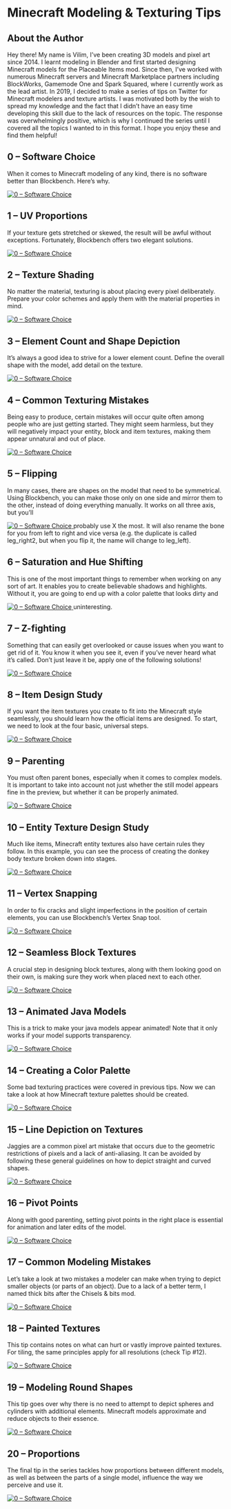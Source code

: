 # Minecraft Modeling & Texturing Tips

## About the Author

Hey there! My name is Vilim, I’ve been creating 3D models and pixel art since 2014. I learnt modeling in Blender and first started designing Minecraft models for the Placeable Items mod. Since then, I’ve worked with numerous Minecraft servers and Minecraft Marketplace partners including BlockWorks, Gamemode One and Spark Squared, where I currently work as the lead artist. In 2019, I decided to make a series of tips on Twitter for Minecraft modelers and texture artists. I was motivated both by the wish to spread my knowledge and the fact that I didn’t have an easy time developing this skill due to the lack of resources on the topic. The response was overwhelmingly positive, which is why I continued the series until I covered all the topics I wanted to in this format. I hope you enjoy these and find them helpful!

## 0 – Software Choice
When it comes to Minecraft modeling of any kind, there is no software better than Blockbench. Here’s why.

<a href="https://twitter.com/MasterianoX/status/1176904096445542401">
	<img width="" src="https://pbs.twimg.com/media/EFU0B8kW4AIFw_F?format=png&name=small" alt="0 – Software Choice" />
</a>


## 1 – UV Proportions
If your texture gets stretched or skewed, the result will be awful without exceptions. Fortunately, Blockbench offers two elegant solutions.

<a href="https://twitter.com/MasterianoX/status/1176904096445542401">
	<img width="" src="https://pbs.twimg.com/media/EFU0B8kW4AIFw_F?format=png&name=small" alt="0 – Software Choice" />
</a>


## 2 – Texture Shading
No matter the material, texturing is about placing every pixel deliberately. Prepare your color schemes and apply them with the material properties in mind.

<a href="https://twitter.com/MasterianoX/status/1176904096445542401">
	<img width="" src="https://pbs.twimg.com/media/EFU0B8kW4AIFw_F?format=png&name=small" alt="0 – Software Choice" />
</a>


## 3 – Element Count and Shape Depiction
It’s always a good idea to strive for a lower element count. Define the overall shape with the model, add detail on the texture.

<a href="https://twitter.com/MasterianoX/status/1176904096445542401">
	<img width="" src="https://pbs.twimg.com/media/EFU0B8kW4AIFw_F?format=png&name=small" alt="0 – Software Choice" />
</a>


## 4 – Common Texturing Mistakes
Being easy to produce, certain mistakes will occur quite often among people who are just getting started. They might seem harmless, but they will negatively impact your entity, block and item textures, making them appear unnatural and out of place.

<a href="https://twitter.com/MasterianoX/status/1176904096445542401">
	<img width="" src="https://pbs.twimg.com/media/EFU0B8kW4AIFw_F?format=png&name=small" alt="0 – Software Choice" />
</a>


## 5 – Flipping
In many cases, there are shapes on the model that need to be symmetrical. Using Blockbench, you can make those only on one side and mirror them to the other, instead of doing everything manually. It works on all three axis, but you’ll 

<a href="https://twitter.com/MasterianoX/status/1176904096445542401">
	<img width="" src="https://pbs.twimg.com/media/EFU0B8kW4AIFw_F?format=png&name=small" alt="0 – Software Choice" />
</a>probably use X the most. It will also rename the bone for you from left to right and vice versa (e.g. the duplicate is called leg_right2, but when you flip it, the name will change to leg_left).


## 6 – Saturation and Hue Shifting
This is one of the most important things to remember when working on any sort of art. It enables you to create believable shadows and highlights. Without it, you are going to end up with a color palette that looks dirty and 

<a href="https://twitter.com/MasterianoX/status/1176904096445542401">
	<img width="" src="https://pbs.twimg.com/media/EFU0B8kW4AIFw_F?format=png&name=small" alt="0 – Software Choice" />
</a>uninteresting.


## 7 – Z-fighting
Something that can easily get overlooked or cause issues when you want to get rid of it. You know it when you see it, even if you’ve never heard what it’s called. Don’t just leave it be, apply one of the following solutions!

<a href="https://twitter.com/MasterianoX/status/1176904096445542401">
	<img width="" src="https://pbs.twimg.com/media/EFU0B8kW4AIFw_F?format=png&name=small" alt="0 – Software Choice" />
</a>


## 8 – Item Design Study
If you want the item textures you create to fit into the Minecraft style seamlessly, you should learn how the official items are designed. To start, we need to look at the four basic, universal steps.

<a href="https://twitter.com/MasterianoX/status/1176904096445542401">
	<img width="" src="https://pbs.twimg.com/media/EFU0B8kW4AIFw_F?format=png&name=small" alt="0 – Software Choice" />
</a>


## 9 – Parenting
You must often parent bones, especially when it comes to complex models. It is important to take into account not just whether the still model appears fine in the preview, but whether it can be properly animated.

<a href="https://twitter.com/MasterianoX/status/1176904096445542401">
	<img width="" src="https://pbs.twimg.com/media/EFU0B8kW4AIFw_F?format=png&name=small" alt="0 – Software Choice" />
</a>


## 10 – Entity Texture Design Study
Much like items, Minecraft entity textures also have certain rules they follow. In this example, you can see the process of creating the donkey body texture broken down into stages.

<a href="https://twitter.com/MasterianoX/status/1176904096445542401">
	<img width="" src="https://pbs.twimg.com/media/EFU0B8kW4AIFw_F?format=png&name=small" alt="0 – Software Choice" />
</a>


## 11 – Vertex Snapping
In order to fix cracks and slight imperfections in the position of certain elements, you can use Blockbench’s Vertex Snap tool.

<a href="https://twitter.com/MasterianoX/status/1176904096445542401">
	<img width="" src="https://pbs.twimg.com/media/EFU0B8kW4AIFw_F?format=png&name=small" alt="0 – Software Choice" />
</a>


## 12 – Seamless Block Textures
A crucial step in designing block textures, along with them looking good on their own, is making sure they work when placed next to each other.

<a href="https://twitter.com/MasterianoX/status/1176904096445542401">
	<img width="" src="https://pbs.twimg.com/media/EFU0B8kW4AIFw_F?format=png&name=small" alt="0 – Software Choice" />
</a>


## 13 – Animated Java Models
This is a trick to make your java models appear animated! Note that it only works if your model supports transparency.

<a href="https://twitter.com/MasterianoX/status/1176904096445542401">
	<img width="" src="https://pbs.twimg.com/media/EFU0B8kW4AIFw_F?format=png&name=small" alt="0 – Software Choice" />
</a>


## 14 – Creating a Color Palette
Some bad texturing practices were covered in previous tips. Now we can take a look at how Minecraft texture palettes should be created.

<a href="https://twitter.com/MasterianoX/status/1176904096445542401">
	<img width="" src="https://pbs.twimg.com/media/EFU0B8kW4AIFw_F?format=png&name=small" alt="0 – Software Choice" />
</a>


## 15 – Line Depiction on Textures
Jaggies are a common pixel art mistake that occurs due to the geometric restrictions of pixels and a lack of anti-aliasing. It can be avoided by following these general guidelines on how to depict straight and curved shapes.

<a href="https://twitter.com/MasterianoX/status/1176904096445542401">
	<img width="" src="https://pbs.twimg.com/media/EFU0B8kW4AIFw_F?format=png&name=small" alt="0 – Software Choice" />
</a>


## 16 – Pivot Points
Along with good parenting, setting pivot points in the right place is essential for animation and later edits of the model.

<a href="https://twitter.com/MasterianoX/status/1176904096445542401">
	<img width="" src="https://pbs.twimg.com/media/EFU0B8kW4AIFw_F?format=png&name=small" alt="0 – Software Choice" />
</a>


## 17 – Common Modeling Mistakes
Let’s take a look at two mistakes a modeler can make when trying to depict smaller objects (or parts of an object). Due to a lack of a better term, I named thick bits after the Chisels & bits mod.

<a href="https://twitter.com/MasterianoX/status/1176904096445542401">
	<img width="" src="https://pbs.twimg.com/media/EFU0B8kW4AIFw_F?format=png&name=small" alt="0 – Software Choice" />
</a>


## 18 – Painted Textures
This tip contains notes on what can hurt or vastly improve painted textures. For tiling, the same principles apply for all resolutions (check Tip #12).

<a href="https://twitter.com/MasterianoX/status/1176904096445542401">
	<img width="" src="https://pbs.twimg.com/media/EFU0B8kW4AIFw_F?format=png&name=small" alt="0 – Software Choice" />
</a>


## 19 – Modeling Round Shapes
This tip goes over why there is no need to attempt to depict spheres and cylinders with additional elements. Minecraft models approximate and reduce objects to their essence.

<a href="https://twitter.com/MasterianoX/status/1176904096445542401">
	<img width="" src="https://pbs.twimg.com/media/EFU0B8kW4AIFw_F?format=png&name=small" alt="0 – Software Choice" />
</a>


## 20 – Proportions
The final tip in the series tackles how proportions between different models, as well as between the parts of a single model, influence the way we perceive and use it.

<a href="https://twitter.com/MasterianoX/status/1176904096445542401">
	<img width="" src="https://pbs.twimg.com/media/EFU0B8kW4AIFw_F?format=png&name=small" alt="0 – Software Choice" />
</a>
